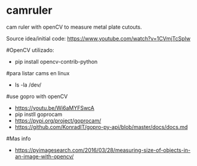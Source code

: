 # camruler
cam ruler with openCV to measure metal plate cutouts.

Source idea/initial code: https://www.youtube.com/watch?v=1CVmjTcSpIw


#OpenCV utilizado: 
-   pip install opencv-contrib-python

#para listar cams en linux 
-   ls -la /dev/

#use gopro with openCV
-   https://youtu.be/Wi6aMYFSwcA
-   pip instll goprocam
-   https://pypi.org/project/goprocam/
-   https://github.com/KonradIT/gopro-py-api/blob/master/docs/docs.md

#Mas info
-   https://pyimagesearch.com/2016/03/28/measuring-size-of-objects-in-an-image-with-opencv/
